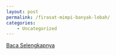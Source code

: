 ```yaml
---
layout: post
permalink: /firasat-mimpi-banyak-lebah/
categories:
    - Uncategorized
---
```


[Baca Selengkapnya](/10)